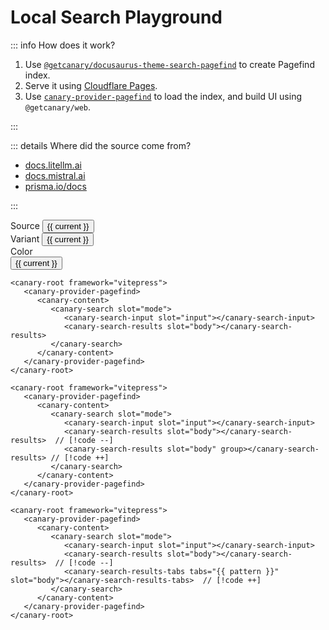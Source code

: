 <script setup lang="ts">
import { onMounted, computed, ref, watch } from "vue";

import StyleController from "../../../components/StyleController.vue";
import Markdown from "../../../components/Markdown.vue";

const modes = ["UI", "Code"] as const;
const mode = ref(modes[0]);

const sources = ["litellm", "mistral", "prisma"] as const;
const source = ref<(typeof sources)[number]>(sources[0]);

const configData: Record<typeof sources, any> = {
  litellm: {
    variants: ["basic", "group", "split"],
    pattern: "All:*;Proxy:/proxy/.+$",
    base: "https://docs.litellm.ai",
    replace: "/static/litellm",
  },
  mistral: {
    variants: ["basic", "group"],
    pattern: "All:*;API:/api/.+$",
    base: "https://docs.mistral.ai",
    replace: "/static/mistral",
  },
  prisma: {
    variants: ["basic", "group", "split"],
    pattern: "All:*;ORM:/orm/.+$;Accelerate:/accelerate/.+$;Pulse:/pulse/.+$",
    base: "https://prisma.io/docs",
    replace: "/static/prisma",
  },
};

const pattern = computed(() => configData[source.value].pattern);
const variants = computed(() => configData[source.value].variants);
const variant = ref(variants.value[0]);

const baseUrl = "https://hosted-pagefind.pages.dev";
const options = computed(() => ({
  _base: configData[source.value].base,
  _replace: configData[source.value].replace,
  path: `${baseUrl}/static/${source.value}/pagefind/pagefind.js`,
}));

watch(source, () => {
  mode.value = modes[0];
  if (!variants.value.includes(variant.value)) {
    variant.value = variants.value[0];
  }
});

const loaded = ref(false);

onMounted(() => {
  Promise.all([
    import("@getcanary/web/components/canary-root.js"),
    import("@getcanary/web/components/canary-provider-pagefind.js"),
    import("@getcanary/web/components/canary-content.js"),
    import("@getcanary/web/components/canary-search.js"),
    import("@getcanary/web/components/canary-search-input.js"),
    import("@getcanary/web/components/canary-search-results.js"),
    import("@getcanary/web/components/canary-search-results-tabs.js"),
  ]).then(() => {
    loaded.value = true;
  });
});
</script>

# Local Search Playground

::: info How does it work?

1. Use [`@getcanary/docusaurus-theme-search-pagefind`](/docs/local/integrations/docusaurus.html#one-step-to-integrate) to create Pagefind index.
2. Serve it using [Cloudflare Pages](https://github.com/fastrepl/hosted-pagefind/tree/main/public/static).
3. Use [`canary-provider-pagefind`](https://github.com/fastrepl/canary/blob/main/js/packages/web/src/components/canary-provider-pagefind.ts) to load the index, and build UI using `@getcanary/web`.

:::

::: details Where did the source come from?

- [docs.litellm.ai](https://docs.litellm.ai)
- [docs.mistral.ai](https://docs.mistral.ai)
- [prisma.io/docs](https://prisma.io/docs)

:::

<div class="flex flex-col gap-4 mt-6">
  <div class="flex gap-2 items-center">
    <span class="text-sm">Source</span>
    <button
      v-for="current in sources"
      :class="{ tag: true, selected: source === current }"
      @click="source = current"
    >
      {{ current }}
    </button>
  </div>

  <div class="flex gap-2 items-center">
    <span class="text-sm">Variant</span>
    <button
      v-for="current in variants"
      :class="{ tag: true, selected: variant === current }"
      @click="variant = current"
    >
      {{ current }}
    </button>
  </div>

  <div class="flex gap-2">
    <span class="text-sm">Color</span>
    <StyleController :selector="`canary-root`" />
  </div>
</div>

<div class="container flex flex-col gap-2 mt-6" v-if="loaded">
  <div class="flex gap-2 text-sm font-semibold">
    <button
      v-for="current in modes"
      class="hover:underline"
      :class="{ underline: mode === current }"
      @click="mode = current"
    >
      {{ current }}
    </button>
  </div>

  <canary-root framework="vitepress" :key="source" :query="source" v-show="mode === 'UI'">
    <canary-provider-pagefind :options="options" base="https://docs.litellm.ai">
      <canary-content>
        <canary-search slot="mode">
          <canary-search-input slot="input"></canary-search-input>
          <canary-search-results slot="body" :group="variant === 'group'" v-if="variant !== 'split'">
          </canary-search-results>
          <canary-search-results-tabs slot="body" :tabs="pattern" v-if="variant === 'split'">
          </canary-search-results-tabs>
        </canary-search>
      </canary-content>
    </canary-provider-pagefind>
  </canary-root>

  <Markdown v-if="mode === 'Code' && variant === 'basic'">

```html-vue{4-7}
<canary-root framework="vitepress">
   <canary-provider-pagefind>
      <canary-content>
         <canary-search slot="mode">
            <canary-search-input slot="input"></canary-search-input>
            <canary-search-results slot="body"></canary-search-results>
         </canary-search>
      </canary-content>
   </canary-provider-pagefind>
</canary-root>
```

  </Markdown>

  <Markdown v-if="mode === 'Code' && variant === 'group'">

```html-vue{4-7}
<canary-root framework="vitepress">
   <canary-provider-pagefind>
      <canary-content>
         <canary-search slot="mode">
            <canary-search-input slot="input"></canary-search-input>
            <canary-search-results slot="body"></canary-search-results>  // [!code --]
            <canary-search-results slot="body" group></canary-search-results> // [!code ++]
         </canary-search>
      </canary-content>
   </canary-provider-pagefind>
</canary-root>
```

   </Markdown>

  <Markdown v-if="mode === 'Code' && variant === 'split'">

```html-vue{4-7}
<canary-root framework="vitepress">
   <canary-provider-pagefind>
      <canary-content>
         <canary-search slot="mode">
            <canary-search-input slot="input"></canary-search-input>
            <canary-search-results slot="body"></canary-search-results>  // [!code --]
            <canary-search-results-tabs tabs="{{ pattern }}" slot="body"></canary-search-results-tabs>  // [!code ++]
         </canary-search>
      </canary-content>
   </canary-provider-pagefind>
</canary-root>
```

   </Markdown>
</div>

<!-- ## Looking for a better search experience?

Local search is awesome, but we believe there's lots of room for improvement. Head over to our other
[Playground](/docs/cloud/playground) to try out features that we are excited about. -->

<style scoped>
.container {
  height: 500px;
}

button.tag {
  font-size: 0.875rem;
  border: 1px solid var(--vp-c-divider);
  padding: 4px 12px;
  border-radius: 1rem;
}
button.tag:hover {
  background-color: var(--vp-c-brand-soft);
}

button.tag.selected {
  background-color: var(--vp-c-brand-soft);
}

canary-root {
  --canary-content-max-width: 690px;
  --canary-content-max-height: 400px;
}
</style>
